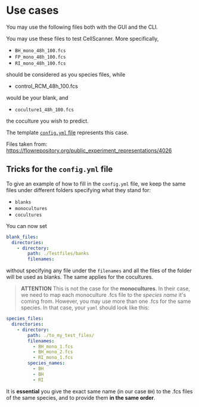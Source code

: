 # Use cases 

You may use the following files both with the GUI and the CLI. 

You may use these files to test CellScanner. 
More specifically,  

- `BH_mono_48h_100.fcs`  
- `FP_mono_48h_100.fcs`
- `RI_mono_48h_100.fcs`

should be considered as you species files, while 

- control_RCM_48h_100.fcs

would be your blank, and 

- `coculture1_48h_100.fcs`

the coculture you wish to predict. 

The template [`config.yml` file](../config.yml) represents this case.

Files taken from: https://flowrepository.org/public_experiment_representations/4026


## Tricks for the `config.yml` file

To give an example of how to fill in the `config.yml` file, we keep the same files 
under different folders specifying what they stand for:

- `blanks`
- `monocultures`
- `cocultures`

You can now set 

```yaml
blank_files:
  directories:
    - directory:
        path: ./Testfiles/banks
        filenames:
```

without specifying any file under the `filenames` and all the files of the folder will be used as blanks.
The same applies for the cocultures. 

> **ATTENTION** 
> This is not the case for the **monocultures**. 
> In their case, we need to map each monoculture .fcs file to the *species name* it's coming from. 
> However, you may use more than one .fcs for the same species. 
> In that case, your `yaml` should look like this:

```yaml
species_files:
  directories:
    - directory:
        path: ./to_my_test_files/
        filenames:
          - BH_mono_1.fcs
          - BH_mono_2.fcs
          - RI_mono_1.fcs
        species_names:
          - BH
          - BH
          - RI
```

It is **essential** you give the exact same name (in our case `BH`) to the .fcs files of the same species, and to 
provide them **in the same order**.
